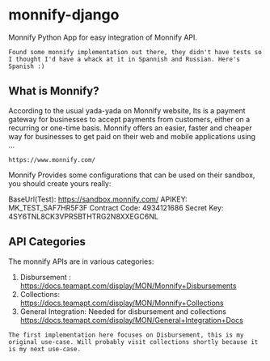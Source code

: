 # monnify-django
Monnify Python App for easy integration of Monnify API.

```
Found some monnify implementation out there, they didn't have tests so I thought I'd have a whack at it in Spannish and Russian. Here's Spanish :)
```

## What is Monnify?
According to the usual yada-yada on Monnify website, Its is a payment gateway for businesses to accept payments from customers, either on a recurring or one-time basis. Monnify offers an easier, faster and cheaper way for businesses to get paid on their web and mobile applications using ...

```
https://www.monnify.com/
```

Monnify Provides some configurations that can be used on their sandbox, you should create yours really:

BaseUrl(Test): https://sandbox.monnify.com/
APIKEY: MK_TEST_SAF7HR5F3F
Contract Code: 4934121686
Secret Key: 4SY6TNL8CK3VPRSBTHTRG2N8XXEGC6NL

## API Categories
The monnify APIs are in various categories:

1. Disbursement : https://docs.teamapt.com/display/MON/Monnify+Disbursements
1. Collections: https://docs.teamapt.com/display/MON/Monnify+Collections
1. General Integration: Needed for disbursement and collections https://docs.teamapt.com/display/MON/General+Integration+Docs

```
The first implementation here focuses on Disbursement, this is my original use-case. Will probably visit collections shortly because it is my next use-case.
```

